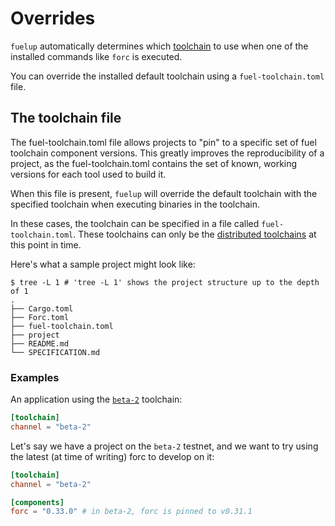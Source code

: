 # Overrides

`fuelup` automatically determines which [toolchain] to use when one of the installed commands like
`forc` is executed.

You can override the installed default toolchain using a `fuel-toolchain.toml` file.

## The toolchain file

The fuel-toolchain.toml file allows projects to "pin" to a specific set of fuel toolchain component versions.
This greatly improves the reproducibility of a project, as the fuel-toolchain.toml contains the set of known,
working versions for each tool used to build it.

When this file is present, `fuelup` will override the default toolchain with the specified toolchain when executing binaries
in the toolchain.

In these cases, the toolchain can be specified in a file called `fuel-toolchain.toml`. These toolchains can only be
the [distributed toolchains] at this point in time.

Here's what a sample project might look like:

```console
$ tree -L 1 # 'tree -L 1' shows the project structure up to the depth of 1
.
├── Cargo.toml
├── Forc.toml
├── fuel-toolchain.toml
├── project
├── README.md
└── SPECIFICATION.md
```

### Examples

An application using the [`beta-2`] toolchain:

```toml
[toolchain]
channel = "beta-2"
```

Let's say we have a project on the `beta-2` testnet, and we want to try using the
latest (at time of writing) forc to develop on it:

```toml
[toolchain]
channel = "beta-2"

[components]
forc = "0.33.0" # in beta-2, forc is pinned to v0.31.1
```

[toolchain]: concepts/toolchains.md
[distributed toolchains]: concepts/toolchains.md#toolchains
[`beta-2`]: concepts/channels/beta-2.md
